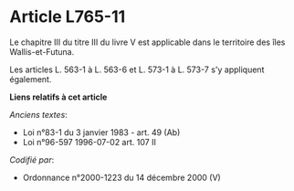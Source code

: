 # Article L765-11

Le chapitre III du titre III du livre V est applicable dans le territoire des îles Wallis-et-Futuna.

Les articles L. 563-1 à L. 563-6 et L. 573-1 à L. 573-7 s'y appliquent également.

**Liens relatifs à cet article**

_Anciens textes_:

  - Loi n°83-1 du 3 janvier 1983 - art. 49 (Ab)
  - Loi n°96-597 1996-07-02 art. 107 II

_Codifié par_:

  - Ordonnance n°2000-1223 du 14 décembre 2000 (V)
